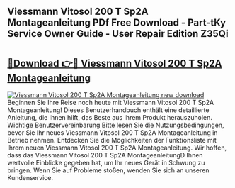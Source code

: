 ## Viessmann Vitosol 200 T Sp2A Montageanleitung PDf Free Download - Part-tKy Service Owner Guide - User Repair Edition Z35Qi

# <h2><a href="http://df78fpx.blite.top/?on=Viessmann+Vitosol+200+T+Sp2A+Montageanleitung">🔗Download 👉🔴 Viessmann Vitosol 200 T Sp2A Montageanleitung</a></h2>

[![Viessmann Vitosol 200 T Sp2A Montageanleitung new download](https://i.imgur.com/lujVjoI.png)](http://df78fpx.blite.top/?on=Viessmann+Vitosol+200+T+Sp2A+Montageanleitung)
Beginnen Sie Ihre Reise noch heute mit Viessmann Vitosol 200 T Sp2A Montageanleitung! Dieses Benutzerhandbuch enthält eine detaillierte Anleitung, die Ihnen hilft, das Beste aus Ihrem Produkt herauszuholen. Wichtige Benutzervereinbarung Bitte lesen Sie die Nutzungsbedingungen, bevor Sie Ihr neues Viessmann Vitosol 200 T Sp2A Montageanleitung in Betrieb nehmen. Entdecken Sie die Möglichkeiten der Funktionsliste mit Ihrem neuen Viessmann Vitosol 200 T Sp2A Montageanleitung. Wir hoffen, dass das Viessmann Vitosol 200 T Sp2A MontageanleitungD Ihnen wertvolle Einblicke gegeben hat, um Ihr neues Gerät in Schwung zu bringen. Wenn Sie auf Probleme stoßen, wenden Sie sich an unseren Kundenservice.
